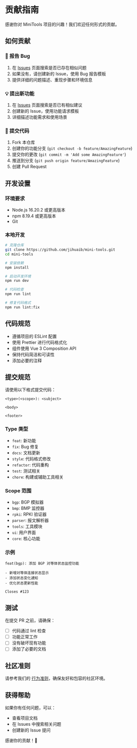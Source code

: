 # 贡献指南

感谢你对 MiniTools 项目的兴趣！我们欢迎任何形式的贡献。

## 如何贡献

### 🐛 报告 Bug

1. 在 [Issues](https://github.com/jihuaib/mini-tools/issues) 页面搜索是否已存在相似问题
2. 如果没有，请创建新的 Issue，使用 Bug 报告模板
3. 提供详细的问题描述、重现步骤和环境信息

### 💡 提出新功能

1. 在 [Issues](https://github.com/jihuaib/mini-tools/issues) 页面搜索是否已有相似建议
2. 创建新的 Issue，使用功能请求模板
3. 详细描述功能需求和使用场景

### 🔧 提交代码

1. Fork 本仓库
2. 创建你的功能分支 (`git checkout -b feature/AmazingFeature`)
3. 提交你的更改 (`git commit -m 'Add some AmazingFeature'`)
4. 推送到分支 (`git push origin feature/AmazingFeature`)
5. 创建 Pull Request

## 开发设置

### 环境要求

- Node.js 16.20.2 或更高版本
- npm 8.19.4 或更高版本
- Git

### 本地开发

```bash
# 克隆仓库
git clone https://github.com/jihuaib/mini-tools.git
cd mini-tools

# 安装依赖
npm install

# 启动开发环境
npm run dev

# 代码检查
npm run lint

# 修复代码格式
npm run lint:fix
```

## 代码规范

- 遵循项目的 ESLint 配置
- 使用 Prettier 进行代码格式化
- 组件使用 Vue 3 Composition API
- 保持代码简洁和可读性
- 添加必要的注释

## 提交规范

请使用以下格式提交代码：

```
<type>(<scope>): <subject>

<body>

<footer>
```

### Type 类型

- `feat`: 新功能
- `fix`: Bug 修复
- `docs`: 文档更新
- `style`: 代码格式修改
- `refactor`: 代码重构
- `test`: 测试相关
- `chore`: 构建或辅助工具相关

### Scope 范围

- `bgp`: BGP 模拟器
- `bmp`: BMP 监控器
- `rpki`: RPKI 验证器
- `parser`: 报文解析器
- `tools`: 工具模块
- `ui`: 用户界面
- `core`: 核心功能

### 示例

```
feat(bgp): 添加 BGP 对等体状态监控功能

- 新增对等体连接状态显示
- 添加状态变化通知
- 优化状态更新性能

Closes #123
```

## 测试

在提交 PR 之前，请确保：

- [ ] 代码通过 lint 检查
- [ ] 功能正常工作
- [ ] 没有破坏现有功能
- [ ] 添加了必要的文档

## 社区准则

请参考我们的 [行为准则](CODE_OF_CONDUCT.md)，确保友好和包容的社区环境。

## 获得帮助

如果你有任何问题，可以：

- 查看项目文档
- 在 Issues 中搜索相关问题
- 创建新的 Issue 提问

感谢你的贡献！🎉
